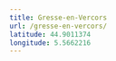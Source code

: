 ```yaml
---
title: Gresse-en-Vercors
url: /gresse-en-vercors/
latitude: 44.9011374
longitude: 5.5662216
---
```


